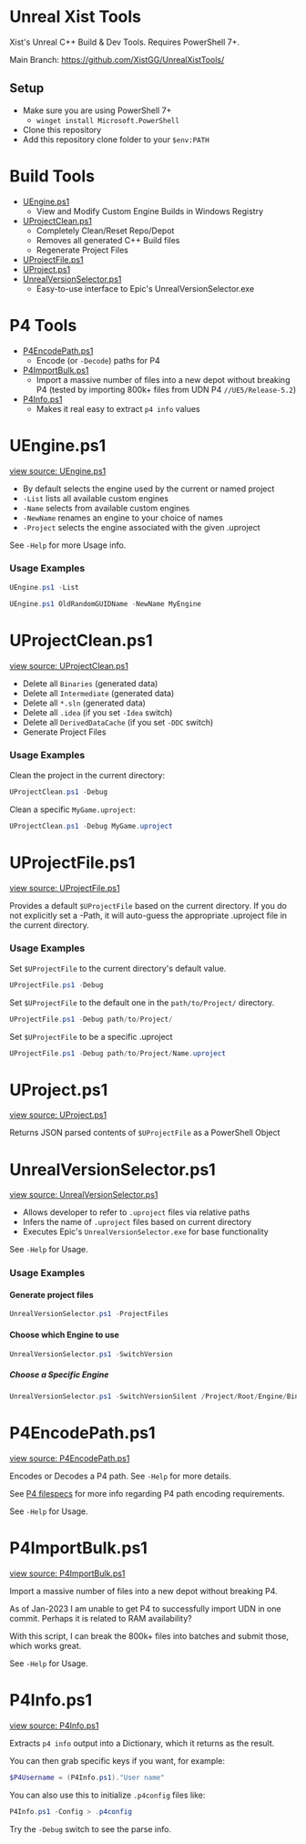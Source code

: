 
# Unreal Xist Tools

Xist's Unreal C++ Build & Dev Tools.  Requires PowerShell 7+.

Main Branch: https://github.com/XistGG/UnrealXistTools/


## Setup

- Make sure you are using PowerShell 7+
  - `winget install Microsoft.PowerShell`
- Clone this repository
- Add this repository clone folder to your `$env:PATH`


# Build Tools

- [UEngine.ps1](#uengineps1)
  - View and Modify Custom Engine Builds in Windows Registry
- [UProjectClean.ps1](#uprojectcleanps1)
  - Completely Clean/Reset Repo/Depot
  - Removes all generated C++ Build files
  - Regenerate Project Files
- [UProjectFile.ps1](#uprojectfileps1)
- [UProject.ps1](#uprojectps1)
- [UnrealVersionSelector.ps1](#unrealversionselectorps1)
  - Easy-to-use interface to Epic's UnrealVersionSelector.exe


# P4 Tools

- [P4EncodePath.ps1](#p4encodepathps1)
  - Encode (or `-Decode`) paths for P4
- [P4ImportBulk.ps1](#p4importbulkps1)
  - Import a massive number of files into a new depot without breaking P4
    (tested by importing 800k+ files from UDN P4 `//UE5/Release-5.2`)
- [P4Info.ps1](#p4infops1)
  - Makes it real easy to extract `p4 info` values


# UEngine.ps1

[view source: UEngine.ps1](https://github.com/XistGG/UnrealXistTools/blob/main/UEngine.ps1)

- By default selects the engine used by the current or named project
- `-List` lists all available custom engines
- `-Name` selects from available custom engines
- `-NewName` renames an engine to your choice of names
- `-Project` selects the engine associated with the given .uproject

See `-Help` for more Usage info.

### Usage Examples

```powershell
UEngine.ps1 -List
```

```powershell
UEngine.ps1 OldRandomGUIDName -NewName MyEngine
```


# UProjectClean.ps1

[view source: UProjectClean.ps1](https://github.com/XistGG/UnrealXistTools/blob/main/UProjectClean.ps1)

- Delete all `Binaries` (generated data)
- Delete all `Intermediate` (generated data)
- Delete all `*.sln` (generated data)
- Delete all `.idea` (if you set `-Idea` switch)
- Delete all `DerivedDataCache` (if you set `-DDC` switch)
- Generate Project Files

### Usage Examples

Clean the project in the current directory:

```powershell
UProjectClean.ps1 -Debug
```

Clean a specific `MyGame.uproject`:

```powershell
UProjectClean.ps1 -Debug MyGame.uproject
```


# UProjectFile.ps1

[view source: UProjectFile.ps1](https://github.com/XistGG/UnrealXistTools/blob/main/UProjectFile.ps1)

Provides a default `$UProjectFile` based on the current directory.
If you do not explicitly set a -Path, it will auto-guess the
appropriate .uproject file in the current directory.

### Usage Examples

Set `$UProjectFile` to the current directory's default value.

```powershell
UProjectFile.ps1 -Debug
```

Set `$UProjectFile` to the default one in the `path/to/Project/` directory.

```powershell
UProjectFile.ps1 -Debug path/to/Project/
```

Set `$UProjectFile` to be a specific .uproject

```powershell
UProjectFile.ps1 -Debug path/to/Project/Name.uproject
```

# UProject.ps1

[view source: UProject.ps1](https://github.com/XistGG/UnrealXistTools/blob/main/UProject.ps1)

Returns JSON parsed contents of `$UProjectFile` as a PowerShell Object


# UnrealVersionSelector.ps1

[view source: UnrealVersionSelector.ps1](https://github.com/XistGG/UnrealXistTools/blob/main/UnrealVersionSelector.ps1)

- Allows developer to refer to `.uproject` files via relative paths
- Infers the name of `.uproject` files based on current directory
- Executes Epic's `UnrealVersionSelector.exe` for base functionality

See `-Help` for Usage.

### Usage Examples

#### Generate project files

```powershell
UnrealVersionSelector.ps1 -ProjectFiles
```

#### Choose which Engine to use

```powershell
UnrealVersionSelector.ps1 -SwitchVersion
```

##### Choose a Specific Engine

```powershell
UnrealVersionSelector.ps1 -SwitchVersionSilent /Project/Root/Engine/Binaries/../..
```


# P4EncodePath.ps1

[view source: P4EncodePath.ps1](https://github.com/XistGG/UnrealXistTools/blob/main/P4EncodePath.ps1)

Encodes or Decodes a P4 path.  See `-Help` for more details.

See [P4 filespecs](https://www.perforce.com/manuals/cmdref/Content/CmdRef/filespecs.html)
for more info regarding P4 path encoding requirements.

See `-Help` for Usage.

# P4ImportBulk.ps1

[view source: P4ImportBulk.ps1](https://github.com/XistGG/UnrealXistTools/blob/main/P4ImportBulk.ps1)

Import a massive number of files into a new depot without breaking P4.

As of Jan-2023 I am unable to get P4 to successfully import UDN in one commit.
Perhaps it is related to RAM availability?

With this script, I can break the 800k+ files into batches and submit those,
which works great.

See `-Help` for Usage.

# P4Info.ps1

[view source: P4Info.ps1](https://github.com/XistGG/UnrealXistTools/blob/main/P4Info.ps1)

Extracts `p4 info` output into a Dictionary, which it returns as the result.

You can then grab specific keys if you want, for example:

```powershell
$P4Username = (P4Info.ps1)."User name"
```

You can also use this to initialize `.p4config` files like:

```powershell
P4Info.ps1 -Config > .p4config
```

Try the `-Debug` switch to see the parse info.

